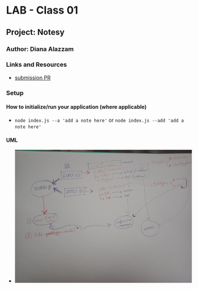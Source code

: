 # LAB - Class 01

## Project: Notesy

### Author: Diana Alazzam

### Links and Resources

- [submission PR](https://github.com/diana96alazzam-401-advanced-javascript/notes/pull/1)

### Setup


#### How to initialize/run your application (where applicable)

- `node index.js --a 'add a note here'` or `node index.js --add 'add a note here'`


#### UML

- ![UML](./ref/uml.jpg)
